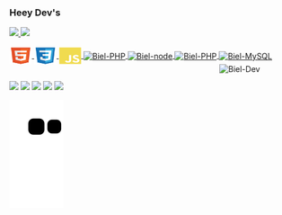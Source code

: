 ### Heey Dev's
<div>
  <a href="https://github.com/GabrielAguiarDev">
  <img height="180em" src="https://github-readme-stats.vercel.app/api?username=gabrielaguiardev&show_icons=true&theme=dracula&include_all_commits=true&count_private=true"/>
  <img height="180em" src="https://github-readme-stats.vercel.app/api/top-langs/?username=gabrielaguiardev&theme=dracula"/>
</div>
  
 <div style="display: inline_block"><br>
  <img align="center" alt="Biel-HTML" height="30" width="40" src="https://raw.githubusercontent.com/devicons/devicon/master/icons/html5/html5-original.svg">
  <img align="center" alt="Biel-CSS" height="30" width="40" src="https://raw.githubusercontent.com/devicons/devicon/master/icons/css3/css3-original.svg">
  <img align="center" alt="Biel-Js" height="30" width="40" src="https://raw.githubusercontent.com/devicons/devicon/master/icons/javascript/javascript-plain.svg">
  <img align="center" alt="Biel-PHP" height="47" width="57" src="https://cdn.jsdelivr.net/gh/devicons/devicon/icons/php/php-original.svg">
  <img align="center" alt="Biel-node" height="40" width="50" src="https://cdn.jsdelivr.net/gh/devicons/devicon/icons/nodejs/nodejs-original.svg">
  <img align="center" alt="Biel-PHP" height="47" width="57" src="https://cdn.jsdelivr.net/gh/devicons/devicon/icons/mongodb/mongodb-original-wordmark.svg">
  <img align="center" alt="Biel-MySQL" height="55" width="65" src="https://cdn.jsdelivr.net/gh/devicons/devicon/icons/mysql/mysql-original-wordmark.svg">
  
   
  <img align="right" alt="Biel-Dev" width="130" height="130" src="https://i.picasion.com/pic91/acd9411dc6d8212d5c11070cfd7758f0.gif">

</div>
 
  ##
  
  <div> 
  <a href="https://t.me/Souobiel" target="_blank"><img src="https://img.shields.io/badge/Telegram-2CA5E0?style=for-the-badge&logo=telegram&logoColor=white" target="_blank"></a>
  <a href="https://www.instagram.com/gabriel_aguiar_dev/" target="_blank"><img src="https://img.shields.io/badge/-Instagram-%23E4405F?style=for-the-badge&logo=instagram&logoColor=white" target="_blank"></a>
 <a href="https://twitter.com/Gabriel_Dev19" target="_blank"><img src="https://img.shields.io/badge/Twitter-1DA1F2?style=for-the-badge&logo=twitter&logoColor=white" target="_blank"></a> 
  <a href = "mailto:gabriel.aguiar.dev@gmail.com"><img src="https://img.shields.io/badge/-Gmail-%23333?style=for-the-badge&logo=gmail&logoColor=white" target="_blank"></a>
  <a href="https://www.linkedin.com/in/gabriel-aguiar-dev" target="_blank"><img src="https://img.shields.io/badge/-LinkedIn-%230077B5?style=for-the-badge&logo=linkedin&logoColor=white" target="_blank"></a> 
  </div>
   
   ![Snake animation](https://github.com/gabrielaguiardev/gabrielaguiardev/blob/output/github-contribution-grid-snake.svg)
